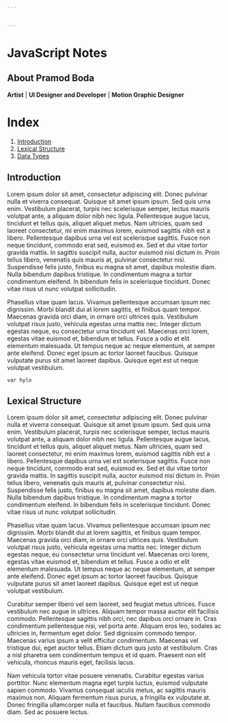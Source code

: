 ```yaml
---


---
```


<h1 id="javascript-notes">JavaScript Notes</h1>
<h2 id="about-pramod-boda">About Pramod Boda</h2>
<p><strong>Artist</strong> | <strong>UI Designer and Developer</strong> | <strong>Motion Graphic Designer</strong></p>
<h1 id="index">Index</h1>
<ol>
<li><a href="#introduction">Introduction</a></li>
<li><a href="#lexicalStructure">Lexical Structure</a></li>
<li><a href="">Data Types</a></li>
</ol>
<p><a></a></p>
<h2 id="introduction">Introduction</h2>
<p>Lorem ipsum dolor sit amet, consectetur adipiscing elit. Donec pulvinar nulla et viverra consequat. Quisque sit amet ipsum ipsum. Sed quis urna enim. Vestibulum placerat, turpis nec scelerisque semper, lectus mauris volutpat ante, a aliquam dolor nibh nec ligula. Pellentesque augue lacus, tincidunt et tellus quis, aliquet aliquet metus. Nam ultricies, quam sed laoreet consectetur, mi enim maximus lorem, euismod sagittis nibh est a libero. Pellentesque dapibus urna vel est scelerisque sagittis. Fusce non neque tincidunt, commodo erat sed, euismod ex. Sed et dui vitae tortor gravida mattis. In sagittis suscipit nulla, auctor euismod nisi dictum in. Proin tellus libero, venenatis quis mauris at, pulvinar consectetur nisi. Suspendisse felis justo, finibus eu magna sit amet, dapibus molestie diam. Nulla bibendum dapibus tristique. In condimentum magna a tortor condimentum eleifend. In bibendum felis in scelerisque tincidunt. Donec vitae risus ut nunc volutpat sollicitudin.</p>
<p>Phasellus vitae quam lacus. Vivamus pellentesque accumsan ipsum nec dignissim. Morbi blandit dui at lorem sagittis, et finibus quam tempor. Maecenas gravida orci diam, in ornare orci ultrices quis. Vestibulum volutpat risus justo, vehicula egestas urna mattis nec. Integer dictum egestas neque, eu consectetur urna tincidunt vel. Maecenas orci lorem, egestas vitae euismod et, bibendum et tellus. Fusce a odio et elit elementum malesuada. Ut tempus neque ac neque elementum, at semper ante eleifend. Donec eget ipsum ac tortor laoreet faucibus. Quisque vulputate purus sit amet laoreet dapibus. Quisque eget est ut neque volutpat vestibulum.</p>
<pre class=" language-javascript"><code class="prism  language-javascript"><span class="token keyword">var</span> hylo
</code></pre>
<p><a></a></p>
<h2 id="lexical-structure">Lexical Structure</h2>
<p>Lorem ipsum dolor sit amet, consectetur adipiscing elit. Donec pulvinar nulla et viverra consequat. Quisque sit amet ipsum ipsum. Sed quis urna enim. Vestibulum placerat, turpis nec scelerisque semper, lectus mauris volutpat ante, a aliquam dolor nibh nec ligula. Pellentesque augue lacus, tincidunt et tellus quis, aliquet aliquet metus. Nam ultricies, quam sed laoreet consectetur, mi enim maximus lorem, euismod sagittis nibh est a libero. Pellentesque dapibus urna vel est scelerisque sagittis. Fusce non neque tincidunt, commodo erat sed, euismod ex. Sed et dui vitae tortor gravida mattis. In sagittis suscipit nulla, auctor euismod nisi dictum in. Proin tellus libero, venenatis quis mauris at, pulvinar consectetur nisi. Suspendisse felis justo, finibus eu magna sit amet, dapibus molestie diam. Nulla bibendum dapibus tristique. In condimentum magna a tortor condimentum eleifend. In bibendum felis in scelerisque tincidunt. Donec vitae risus ut nunc volutpat sollicitudin.</p>
<p>Phasellus vitae quam lacus. Vivamus pellentesque accumsan ipsum nec dignissim. Morbi blandit dui at lorem sagittis, et finibus quam tempor. Maecenas gravida orci diam, in ornare orci ultrices quis. Vestibulum volutpat risus justo, vehicula egestas urna mattis nec. Integer dictum egestas neque, eu consectetur urna tincidunt vel. Maecenas orci lorem, egestas vitae euismod et, bibendum et tellus. Fusce a odio et elit elementum malesuada. Ut tempus neque ac neque elementum, at semper ante eleifend. Donec eget ipsum ac tortor laoreet faucibus. Quisque vulputate purus sit amet laoreet dapibus. Quisque eget est ut neque volutpat vestibulum.</p>
<p>Curabitur semper libero vel sem laoreet, sed feugiat metus ultrices. Fusce vestibulum nec augue in ultrices. Aliquam tempor massa auctor elit facilisis commodo. Pellentesque sagittis nibh orci, nec dapibus orci ornare in. Cras condimentum pellentesque nisi, vel porta ante. Aliquam eros leo, sodales ac ultricies in, fermentum eget dolor. Sed dignissim commodo tempor. Maecenas varius ipsum a velit efficitur condimentum. Maecenas vel tristique dui, eget auctor tellus. Etiam dictum quis justo at vestibulum. Cras a nisl pharetra sem condimentum tempus et id quam. Praesent non elit vehicula, rhoncus mauris eget, facilisis lacus.</p>
<p>Nam vehicula tortor vitae posuere venenatis. Curabitur egestas varius porttitor. Nunc elementum magna eget turpis luctus, euismod vulputate sapien commodo. Vivamus consequat iaculis metus, ac sagittis mauris maximus non. Aliquam fermentum risus purus, a fringilla ex vulputate at. Donec fringilla ullamcorper nulla et faucibus. Nullam faucibus commodo diam. Sed ac posuere lectus.</p>

